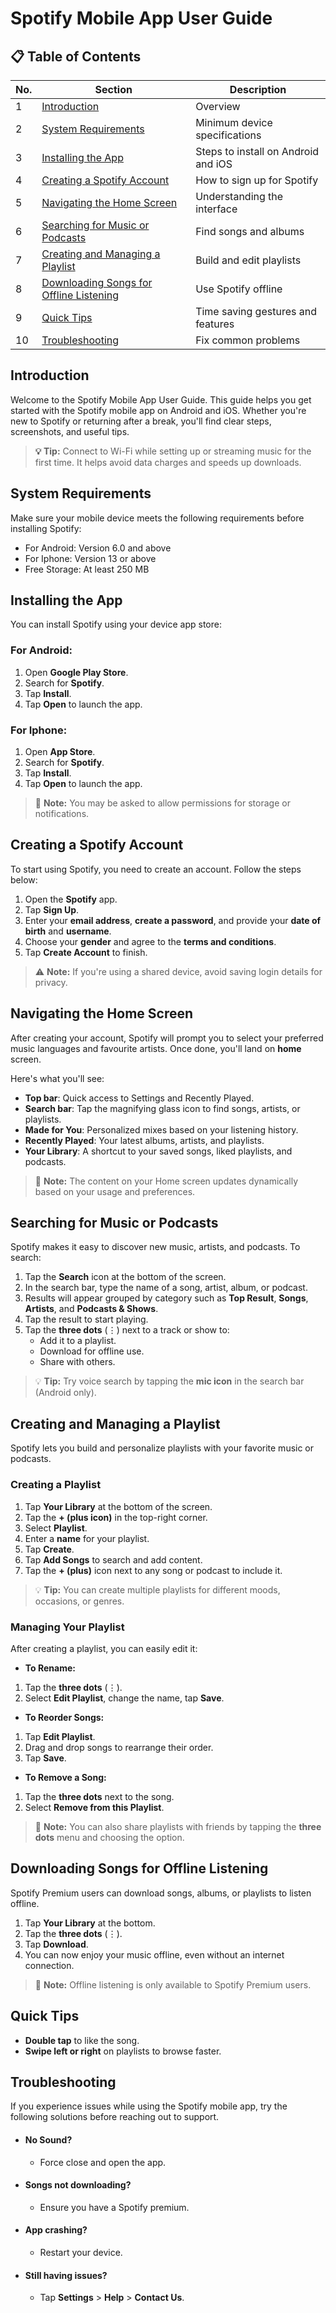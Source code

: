 # Spotify Mobile App User Guide

## 📋 Table of Contents

| No. | Section                                          | Description                            |
|-----|--------------------------------------------------|----------------------------------------|
| 1   | [Introduction](#introduction)                    | Overview                |
| 2   | [System Requirements](#system-requirements)      | Minimum device specifications          |
| 3   | [Installing the App](#installing-the-app)        | Steps to install on Android and iOS    |
| 4   | [Creating a Spotify Account](#creating-a-spotify-account) | How to sign up for Spotify        |
| 5   | [Navigating the Home Screen](#navigating-the-home-screen) | Understanding the interface      |
| 6   | [Searching for Music or Podcasts](#searching-for-music-or-podcasts) | Find songs and albums |
| 7   | [Creating and Managing a Playlist](#creating-and-managing-a-playlist) | Build and edit playlists         |
| 8   | [Downloading Songs for Offline Listening](#downloading-songs-for-offline-listening) | Use Spotify offline             |
| 9   | [Quick Tips](#quick-tips)                        | Time saving gestures and features      |
| 10  | [Troubleshooting](#troubleshooting)              | Fix common problems                    |


## Introduction
Welcome to the Spotify Mobile App User Guide. This guide helps you get started with the Spotify mobile app on Android and iOS. Whether you're new to Spotify or returning after a break, you'll find clear steps, screenshots, and useful tips.
>**💡 Tip:** Connect to Wi-Fi while setting up or streaming music for the first time. It helps avoid data charges and speeds up downloads.

## System Requirements

Make sure your mobile device meets the following requirements before installing Spotify:

- For Android: Version 6.0 and above
- For Iphone: Version 13 or above
- Free Storage: At least 250 MB

## Installing the App

You can install Spotify using your device app store: 

### For Android:
1. Open **Google Play Store**.
2. Search for **Spotify**.
3. Tap **Install**.
4. Tap **Open** to launch the app.

### For Iphone:
1. Open **App Store**.
2. Search for **Spotify**.
3. Tap **Install**.
4. Tap **Open** to launch the app.

>📌 **Note:** You may be asked to allow permissions for storage or notifications.

## Creating a Spotify Account

To start using Spotify, you need to create an account. Follow the steps below:

1. Open the **Spotify** app.
2. Tap **Sign Up**.
3. Enter your **email address**, **create a password**, and provide your **date of birth** and **username**.
4. Choose your **gender** and agree to the **terms and conditions**.
5. Tap **Create Account** to finish.

> ⚠️ **Note:** If you're using a shared device, avoid saving login details for privacy.

## Navigating the Home Screen

After creating your account, Spotify will prompt you to select your preferred music languages and favourite artists. Once done, you'll land on **home** screen. 

Here's what you'll see:

- **Top bar**: Quick access to Settings and Recently Played.
- **Search bar**: Tap the magnifying glass icon to find songs, artists, or playlists.
- **Made for You**: Personalized mixes based on your listening history.
- **Recently Played**: Your latest albums, artists, and playlists.
- **Your Library**: A shortcut to your saved songs, liked playlists, and podcasts.

> 📌 **Note:** The content on your Home screen updates dynamically based on your usage and preferences.

## Searching for Music or Podcasts

Spotify makes it easy to discover new music, artists, and podcasts. To search:

1. Tap the **Search** icon at the bottom of the screen.
2. In the search bar, type the name of a song, artist, album, or podcast.
3. Results will appear grouped by category such as **Top Result**, **Songs**, **Artists**, and **Podcasts & Shows**.
4. Tap the result to start playing.
5. Tap the **three dots** (⋮) next to a track or show to:
   - Add it to a playlist.
   - Download for offline use.
   - Share with others.
     
> 💡 **Tip:** Try voice search by tapping the **mic icon** in the search bar (Android only).

## Creating and Managing a Playlist

Spotify lets you build and personalize playlists with your favorite music or podcasts.

### Creating a Playlist

1. Tap **Your Library** at the bottom of the screen.
2. Tap the **+ (plus icon)** in the top-right corner.
3. Select **Playlist**.
4. Enter a **name** for your playlist.
5. Tap **Create**.
6. Tap **Add Songs** to search and add content.
7. Tap the **+ (plus)** icon next to any song or podcast to include it.

> 💡 **Tip:** You can create multiple playlists for different moods, occasions, or genres.

### Managing Your Playlist

After creating a playlist, you can easily edit it:

- **To Rename:**
1. Tap the **three dots** (⋮).
2. Select **Edit Playlist**, change the name, tap **Save**.

- **To Reorder Songs:**
1. Tap **Edit Playlist**.
2. Drag and drop songs to rearrange their order.
3. Tap **Save**.

- **To Remove a Song:**
1. Tap the **three dots** next to the song.
2. Select **Remove from this Playlist**.

> 📌 **Note:** You can also share playlists with friends by tapping the **three dots** menu and choosing the option.

## Downloading Songs for Offline Listening

Spotify Premium users can download songs, albums, or playlists to listen offline.

1. Tap **Your Library** at the bottom.
2. Tap the **three dots** (⋮).
3. Tap **Download**.
4. You can now enjoy your music offline, even without an internet connection.

> 📌 **Note:** Offline listening is only available to Spotify Premium users.

## Quick Tips

- **Double tap** to like the song.
- **Swipe left or right** on playlists to browse faster.

## Troubleshooting

If you experience issues while using the Spotify mobile app, try the following solutions before reaching out to support.

 - #### No Sound?
    - Force close and open the app.

 - #### Songs not downloading?
    - Ensure you have a Spotify premium.

 - #### App crashing?
    - Restart your device.

 - #### Still having issues?
    - Tap **Settings** > **Help** > **Contact Us**.

